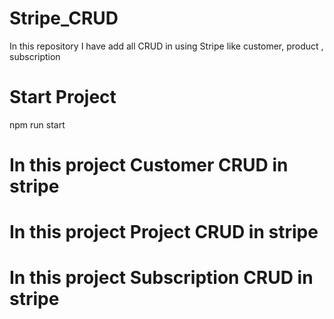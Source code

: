 # Stripe_CRUD
In this repository I have add all CRUD in using Stripe like customer, product , subscription 

# Start Project 
npm run start

# In this project Customer CRUD in stripe
# In this project Project CRUD in stripe
# In this project Subscription CRUD in stripe
